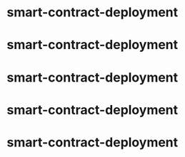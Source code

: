 # smart-contract-deployment
# smart-contract-deployment
# smart-contract-deployment
# smart-contract-deployment
# smart-contract-deployment
